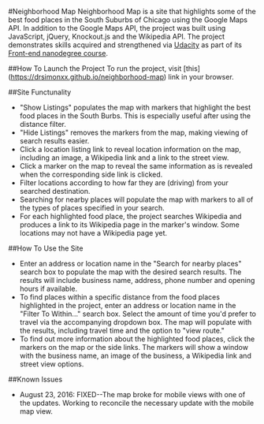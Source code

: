 #Neighborhood Map
Neighborhood Map is a site that highlights some of the best food places in the South Suburbs of Chicago using the Google Maps API. In addition to the Google Maps API, the project was built using JavaScript, jQuery, Knockout.js and the Wikipedia API. The project demonstrates skills acquired and strengthened via [Udacity](http://www.udacity.com "Udacity") as part of its [Front-end nanodegree course](https://www.udacity.com/course/front-end-web-developer-nanodegree--nd001 "Udacity Front-End Nanodegree"). 

##How To Launch the Project
To run the project, visit [this] (https://drsimonxx.github.io/neighborhood-map) link in your browser.

##Site Functunality
- "Show Listings" populates the map with markers that highlight the best food places in the South Burbs. This is especially useful after using the distance filter.
- "Hide Listings" removes the markers from the map, making viewing of search results easier.
- Click a location listing link to reveal location information on the map, including an image, a Wikipedia link and a link to the street view.
- Click a marker on the map to reveal the same information as is revealed when the corresponding side link is clicked.
- Filter locations according to how far they are (driving) from your searched destination.
- Searching for nearby places will populate the map with markers to all of the types of places specified in your search.
- For each highlighted food place, the project searches Wikipedia and produces a link to its Wikipedia page in the marker's window. Some locations may not have a Wikipedia page yet.

##How To Use the Site
- Enter an address or location name in the "Search for nearby places" search box to populate the map with the desired search results. The results will include business name, address, phone number and opening hours if available.
- To find places within a specific distance from the food places highlighted in the project, enter an address or location name in the "Filter To Within..." search box. Select the amount of time you'd prefer to travel via the accompanying dropdown box. The map will populate with the results, including travel time and the option to "view route."
- To find out more information about the highlighted food places, click the markers on the map or the side links. The markers will show a window with the business name, an image of the business, a Wikipedia link and street view options.  

##Known Issues
- August 23, 2016: FIXED--The map broke for mobile views with one of the updates. Working to reconcile the necessary update with the mobile map view.

